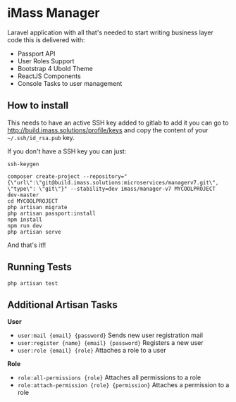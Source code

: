 # iMass Manager

Laravel application with all that's needed to start writing business layer code
this is delivered with:

- Passport API
- User Roles Support
- Bootstrap 4 Ubold Theme
- ReactJS Components
- Console Tasks to user management

## How to install

This needs to have an active SSH key added to gitlab to add it you can go to http://build.imass.solutions/profile/keys 
and copy the content of your `~/.ssh/id_rsa.pub` key.

If you don't have a SSH key you can just:

```shell
ssh-keygen
```

```shell script
composer create-project --repository="{\"url\":\"git@build.imass.solutions:microservices/managerv7.git\", \"type\": \"git\"}" --stability=dev imass/manager-v7 MYCOOLPROJECT dev-master
cd MYCOOLPROJECT
php artisan migrate
php artisan passport:install
npm install
npm run dev
php artisan serve
```

And that's it!!

## Running Tests

```shell script
php artisan test
```

## Additional Artisan Tasks

**User**
* `user:mail {email} {password}` Sends new user registration mail
* `user:register {name} {email} {password}` Registers a new user
* `user:role {email} {role}` Attaches a role to a user

**Role**
* `role:all-permissions {role}` Attaches all permissions to a role
* `role:attach-permission {role} {permission}` Attaches a permission to a role

